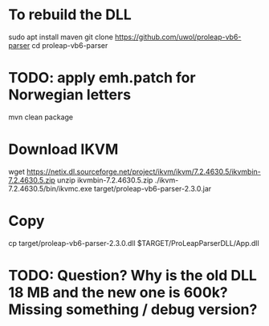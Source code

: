 # To rebuild the DLL
sudo apt install maven
git clone https://github.com/uwol/proleap-vb6-parser
cd proleap-vb6-parser
# TODO: apply emh.patch for Norwegian letters
mvn clean package

# Download IKVM
wget https://netix.dl.sourceforge.net/project/ikvm/ikvm/7.2.4630.5/ikvmbin-7.2.4630.5.zip
unzip ikvmbin-7.2.4630.5.zip
./ikvm-7.2.4630.5/bin/ikvmc.exe target/proleap-vb6-parser-2.3.0.jar

# Copy
cp target/proleap-vb6-parser-2.3.0.dll $TARGET/ProLeapParserDLL/App.dll

# TODO: Question? Why is the old DLL 18 MB and the new one is 600k? Missing something / debug version?
